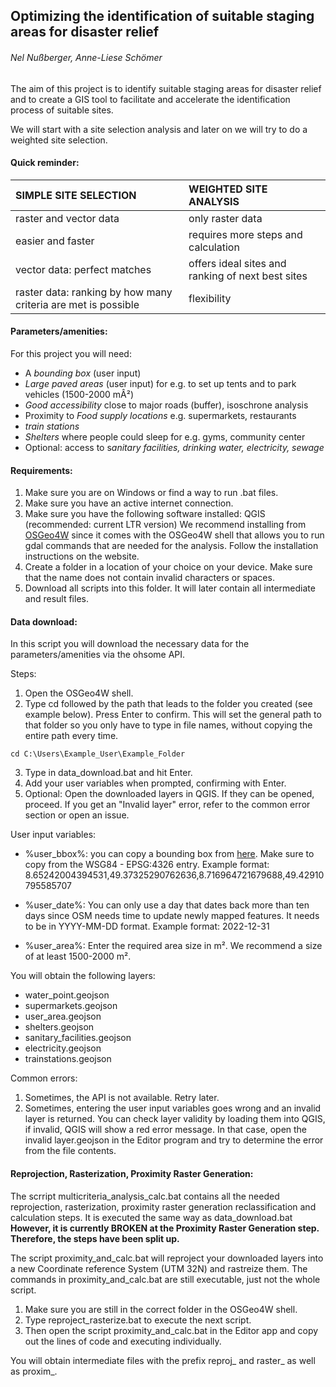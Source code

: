 ## Optimizing the identification of suitable staging areas for disaster relief

######                                     Nel Nußberger, Anne-Liese Schömer 



The aim of this project is to identify suitable staging areas for disaster relief and to create a GIS tool to facilitate and accelerate the identification process of suitable sites. 

We will start with a site selection analysis and later on we will try to do a weighted site selection. 

#### **Quick reminder:** 

| SIMPLE SITE SELECTION                                        | WEIGHTED SITE ANALYSIS                            |
| :----------------------------------------------------------- | :------------------------------------------------ |
| raster and vector data                                       | only raster data                                  |
| easier and faster                                            | requires more steps and calculation               |
| vector data: perfect matches                                 | offers ideal sites and ranking of next best sites |
| raster data: ranking by how many criteria are met is possible | flexibility                                       |



#### **Parameters/amenities:** 

For this project you will need: 

- A *bounding box* (user input)
- *Large paved areas* (user input) for e.g. to set up tents and to park vehicles (1500-2000 mÂ²)
- *Good accessibility* close to major roads (buffer), isoschrone analysis 
- Proximity to *Food supply locations* e.g. supermarkets, restaurants 
- *train stations*
- *Shelters* where people could sleep for e.g. gyms, community center
- Optional: access  to s*anitary facilities, drinking water, electricity, sewage* 



#### **Requirements:** 

1. Make sure you are on Windows or find a way to run .bat files.
2. Make sure you have an active internet connection.
3. Make sure you have the following software installed:
QGIS (recommended: current LTR version)
We recommend installing from [OSGeo4W](https://trac.osgeo.org/osgeo4w/) since it comes with the OSGeo4W shell that allows you to run gdal commands that are needed for the analysis. Follow the installation instructions on the website.
4. Create a folder in a location of your choice on your device. Make sure that the name does not contain invalid characters or spaces. 
5. Download all scripts into this folder. It will later contain all intermediate and result files.



#### Data download: 

In this script you will download the necessary data for the parameters/amenities via the ohsome API.

Steps: 

1. Open the OSGeo4W shell.
2. Type cd followed by the path that leads to the folder you created (see example below). Press Enter to confirm. This will set the general path to that folder so you only have to type in file names, without copying the entire path every time.
```
cd C:\Users\Example_User\Example_Folder
```
3. Type in data_download.bat and hit Enter.
4. Add your user variables when prompted, confirming with Enter.
5. Optional: Open the downloaded layers in QGIS. If they can be opened, proceed. If you get an "Invalid layer" error, refer to the common error section or open an issue.


User input variables: 

- %user_bbox%: you can copy a bounding box from [here](http://boundingbox.info/). Make sure to copy from the WSG84 - EPSG:4326 entry.
Example format: 8.65242004394531,49.37325290762636,8.716964721679688,49.42910795585707

- %user_date%: You can only use a day that dates back more than ten days since OSM needs time to update newly mapped features. It needs to be in YYYY-MM-DD format.
Example format: 2022-12-31

- %user_area%: Enter the required area size in m². We recommend a size of at least 1500-2000 m². 


You will obtain the following layers:

- water_point.geojson
- supermarkets.geojson
- user_area.geojson
- shelters.geojson
- sanitary_facilities.geojson
- electricity.geojson
- trainstations.geojson 

Common errors:
1. Sometimes, the API is not available. Retry later.
2. Sometimes, entering the user input variables goes wrong and an invalid layer is returned. You can check layer validity by loading them into QGIS, if invalid, QGIS will show a red error message. In that case, open the invalid layer.geojson in the Editor program and try to determine the error from the file contents.


#### Reprojection, Rasterization, Proximity Raster Generation: 
The scrript multicriteria_analysis_calc.bat contains all the needed reprojection, rasterization, proximity raster generation reclassification and calculation steps. It is executed the same way as data_download.bat **However, it is currently BROKEN at the Proximity Raster Generation step. Therefore, the steps have been split up.**

The script proximity_and_calc.bat will reproject your downloaded layers into a new Coordinate reference System (UTM 32N) and rastreize them. The commands in proximity_and_calc.bat are still executable, just not the whole script.

1. Make sure you are still in the correct folder in the OSGeo4W shell.
2. Type reproject_rasterize.bat to execute the next script.
3. Then open the script proximity_and_calc.bat in the Editor app and copy out the lines of code and executing individually.

You will obtain intermediate files with the prefix reproj_ and raster_ as well as proxim_. 


